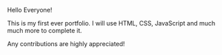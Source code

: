 Hello Everyone!

This is my first ever portfolio. I will use HTML, CSS, JavaScript and much much more to complete it.

Any contributions are highly appreciated!
